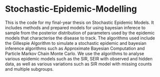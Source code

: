 # Stochastic-Epidemic-Modelling

This is the code for my final-year thesis on Stochastic Epidemic Models. It includes methods and prepared models for using bayesian inferece to sample from the posterior distribution of parameters used by the epidemic models that characterise the disease to track. The algorithms used include the Gillespie Algorithm to simulate a stochastic epidemic and bayesian inference algorithms such as Approximate Bayesian Computation and Particle Markov Chain Monte Carlo. We use the algorithms to analyse various epidemic models such as the SIR, SEIR with observed and hidden data, as well as various variations such as SIR model with missing counts and multiple subgroups.
